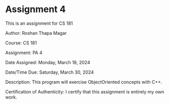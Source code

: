 # Assignment 4 
This is an assignment for CS 181


Author: Roshan Thapa Magar

Course: CS 181

Assignment: PA 4

Date Assigned: Monday, March 18, 2024 

Date/Time Due: Saturday, March 30, 2024

Description: This program will exercise ObjectOriented concepts with C++.

Certification of Authenticity: I certify that this assignment is entirely my own work.
